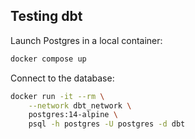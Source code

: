 ## Testing dbt

Launch Postgres in a local container:

```bash
docker compose up
```

Connect to the database:

```bash
docker run -it --rm \
    --network dbt_network \
    postgres:14-alpine \
    psql -h postgres -U postgres -d dbt
```
